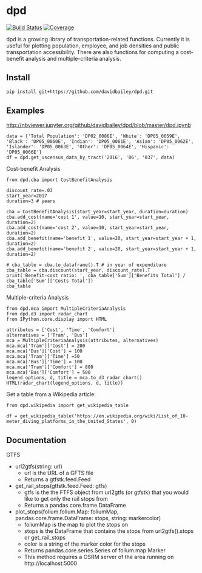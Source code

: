 # dpd

[![Build Status](https://travis-ci.com/davidbailey/dpd.svg?branch=master)](https://travis-ci.com/davidbailey/dpd)
[![Coverage](https://coveralls.io/repos/github/davidbailey/dpd/badge.svg)](https://coveralls.io/github/davidbailey/dpd)

dpd is a growing library of transportation-related functions. Currently it is useful for plotting population, employee, and job densities and public transportation accessibility. There are also functions for computing a cost-benefit analysis and multiple-criteria analysis.

Install
--------

```bash
pip install git+https://github.com/davidbailey/dpd.git
```

Examples
--------

http://nbviewer.jupyter.org/github/davidbailey/dpd/blob/master/dpd.ipynb

```
data = {'Total Population': 'DP02_0086E', 'White': 'DP05_0059E', 'Black': 'DP05_0060E', 'Indian': 'DP05_0061E', 'Asian': 'DP05_0062E', 'Islander': 'DP05_0063E', 'Other': 'DP05_0064E', 'Hispanic': 'DP05_0066E'}
df = dpd.get_uscensus_data_by_tract('2016', '06', '037', data)
```

Cost-benefit Analysis
```
from dpd.cba import CostBenefitAnalysis

discount_rate=.03
start_year=2017
duration=3 # years

cba = CostBenefitAnalysis(start_year=start_year, duration=duration)
cba.add_cost(name='cost 1', value=10, start_year=start_year, duration=2)
cba.add_cost(name='cost 2', value=10, start_year=start_year, duration=2)
cba.add_benefit(name='benefit 1', value=20, start_year=start_year + 1, duration=2)
cba.add_benefit(name='benefit 2', value=20, start_year=start_year + 1, duration=2)

# cba_table = cba.to_dataframe().T # in year of expenditure 
cba_table = cba.discount(start_year, discount_rate).T
print('Benefit-cost ratio: ', cba_table['Sum']['Benefits Total'] / cba_table['Sum']['Costs Total'])
cba_table
```

Multiple-criteria Analysis
```
from dpd.mca import MultipleCriteriaAnalysis
from dpd.d3 import radar_chart
from IPython.core.display import HTML

attributes = ['Cost', 'Time', 'Comfort']
alternatives = ['Tram', 'Bus']
mca = MultipleCriteriaAnalysis(attributes, alternatives)
mca.mca['Tram']['Cost'] = 200
mca.mca['Bus']['Cost'] = 100
mca.mca['Tram']['Time'] =50
mca.mca['Bus']['Time'] = 100
mca.mca['Tram']['Comfort'] = 800
mca.mca['Bus']['Comfort'] = 500
legend_options, d, title = mca.to_d3_radar_chart()
HTML(radar_chart(legend_options, d, title))
```

Get a table from a Wikipedia article:
```
from dpd.wikipedia import get_wikipedia_table

df = get_wikipedia_table('https://en.wikipedia.org/wiki/List_of_10-meter_diving_platforms_in_the_United_States', 0)
```

Documentation
--------

GTFS
* url2gtfs(string: url)
    * url is the URL of a GFTS file
    * Returns a gtfstk.feed.Feed
* get_rail_stops(gtfstk.feed.Feed: gtfs)
    * gtfs is the the FTFS object from url2gtfs (or gtfstk) that you would like to get only the rail stops from
    * Returns a pandas.core.frame.DataFrame
* plot_stops(folium.folium.Map: foliumMap, pandas.core.frame.DataFrame: stops, string: markercolor)
    * foliumMap is the map to plot the stops on
    * stops is the DataFrame that contains the stops from url2gtfs().stops or get_rail_stops
    * color is a string of the marker color for the stops
    * Returns pandas.core.series.Series of folium.map.Marker
    * This method requires a OSRM server of the area running on http://localhost:5000
